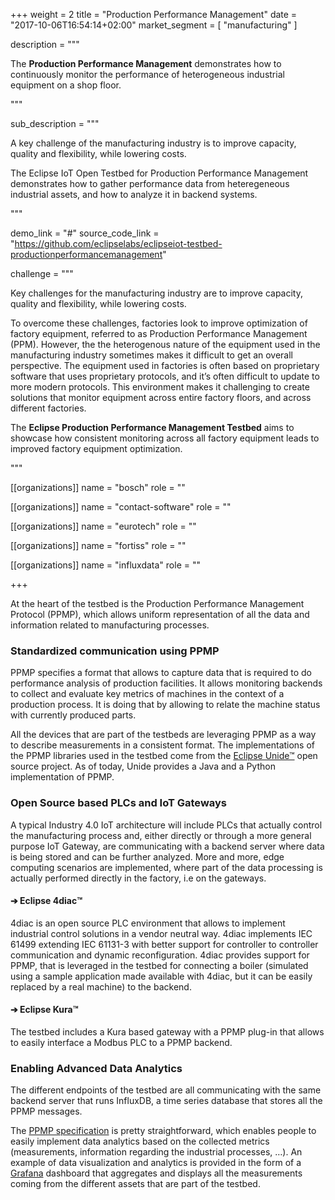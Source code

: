 +++
weight = 2
title = "Production Performance Management"
date = "2017-10-06T16:54:14+02:00"
market_segment = [
    "manufacturing"
]

description = """
<p>The <strong>Production Performance Management</strong> demonstrates how to continuously monitor the performance of heterogeneous industrial equipment on a shop floor.</p>
"""

sub_description = """
<p>A key challenge of the manufacturing industry is to improve capacity, quality and flexibility, while lowering costs.</p>
<p>The Eclipse IoT Open Testbed for Production Performance Management demonstrates how to gather performance data from heteregeneous industrial assets, and how to analyze it in backend systems.</p>
"""

demo_link = "#"
source_code_link = "https://github.com/eclipselabs/eclipseiot-testbed-productionperformancemanagement"

challenge =  """
<p>
    Key challenges for the manufacturing industry are to improve capacity, quality and flexibility, while lowering costs. 
</p>
<p>
    To overcome these challenges, factories look to improve optimization of factory equipment, referred to as Production Performance Management (PPM). However, the the heterogenous nature of the equipment used in the manufacturing industry sometimes makes it difficult to get an overall perspective. The equipment used in factories is often based on proprietary software that uses proprietary protocols, and it’s often difficult to update to more modern protocols. This environment makes it challenging to create solutions that monitor equipment across entire factory floors, and across different factories.
</p>
<p>
    The <strong>Eclipse Production Performance Management Testbed</strong> aims to showcase how consistent monitoring across all factory equipment leads to improved factory equipment optimization.
</p>
"""

[[organizations]]
name = "bosch"
role = ""

[[organizations]]
name = "contact-software"
role = ""

[[organizations]]
name = "eurotech"
role = ""

[[organizations]]
name = "fortiss"
role = ""

[[organizations]]
name = "influxdata"
role = ""

+++
<div class="row">
    <div class="col-md-12">
        <p>
        At the heart of the testbed is the Production Performance Management Protocol (PPMP), which allows uniform representation of all the data and information related to manufacturing processes.
        </p>
        <h3 class="purple">Standardized communication using PPMP</h3>
        <p>
            PPMP specifies a format that allows to capture data that is required to do performance analysis of production facilities. It allows monitoring backends to collect and evaluate key metrics of machines in the context of a production process. It is doing that by allowing to relate the machine status with currently produced parts.
        </p>
        <p>
            All the devices that are part of the testbeds are leveraging PPMP as a way to describe measurements in a consistent format. The implementations of the PPMP libraries used in the testbed come from the <a href="https://www.eclipse.org/unide/" target="_blank">Eclipse Unide™</a> open source project. As of today, Unide provides a Java and a Python implementation of PPMP.
        </p>
        <h3 class="purple">Open Source based PLCs and IoT Gateways</h3>
        <p>
            A typical Industry 4.0 IoT architecture will include PLCs that actually control the manufacturing process and, either directly or through a more general purpose IoT Gateway, are communicating with a backend server where data is being stored and can be further analyzed. More and more, edge computing scenarios are implemented, where part of the data processing is actually performed directly in the factory, i.e on the gateways.
        </p>
        <h4>➔ Eclipse 4diac™️</h4>
        <p>4diac is an open source PLC environment that allows to implement industrial control solutions in a vendor neutral way. 4diac implements IEC 61499 extending IEC 61131-3 with better support for controller to controller communication and dynamic reconfiguration. 4diac provides support for PPMP, that is leveraged in the testbed for connecting a boiler (simulated using a sample application made available with 4diac, but it can be easily replaced by a real machine) to the backend.</p>
        <h4>➔ Eclipse Kura™</h4>
        <p>The testbed includes a Kura based gateway with a PPMP plug-in that allows to easily interface a Modbus PLC to a PPMP backend.</p>
        <h3 class="purple">Enabling Advanced Data Analytics</h3>
        <p>
            The different endpoints of the testbed are all communicating with the same backend server that runs InfluxDB, a time series database that stores all the PPMP messages.
        </p>
        <p>
            The <a href="https://www.eclipse.org/unide/specification/" target="_blank">PPMP specification</a> is pretty straightforward, which enables people to easily implement data analytics based on the collected metrics (measurements, information regarding the industrial processes, …). An example of data visualization and analytics is provided in the form of a <a href="https://grafana.com/" target="_blank">Grafana</a> dashboard that aggregates and displays all the measurements coming from the different assets that are part of the testbed.
        </p>
    </div>
</div>